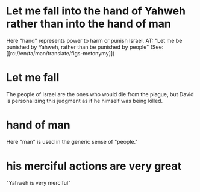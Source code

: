 # Let me fall into the hand of Yahweh rather than into the hand of man

Here "hand" represents power to harm or punish Israel. AT: "Let me be punished by Yahweh, rather than be punished by people" (See: [[rc://en/ta/man/translate/figs-metonymy]])

# Let me fall

The people of Israel are the ones who would die from the plague, but David is personalizing this judgment as if he himself was being killed.

# hand of man

Here "man" is used in the generic sense of "people."

# his merciful actions are very great

"Yahweh is very merciful"

